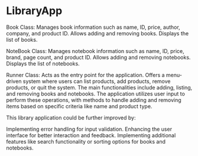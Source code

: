 ﻿# LibraryApp
 
Book Class:
Manages book information such as name, ID, price, author, company, and product ID.
Allows adding and removing books.
Displays the list of books.

NoteBook Class:
Manages notebook information such as name, ID, price, brand, page count, and product ID.
Allows adding and removing notebooks.
Displays the list of notebooks.

Runner Class:
Acts as the entry point for the application.
Offers a menu-driven system where users can list products, add products, remove products, or quit the system.
The main functionalities include adding, listing, and removing books and notebooks. The application utilizes user input to perform these operations, with methods to handle adding and removing items based on specific criteria like name and product type.

This library application could be further improved by:

Implementing error handling for input validation.
Enhancing the user interface for better interaction and feedback.
Implementing additional features like search functionality or sorting options for books and notebooks.
